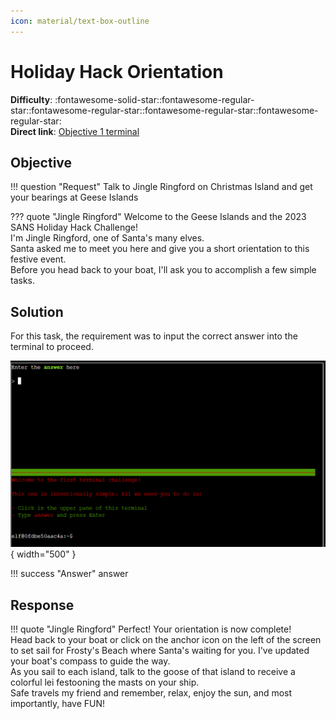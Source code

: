```yaml
---
icon: material/text-box-outline
---
```


# Holiday Hack Orientation

**Difficulty**: :fontawesome-solid-star::fontawesome-regular-star::fontawesome-regular-star::fontawesome-regular-star::fontawesome-regular-star:<br/>
**Direct link**: [Objective 1 terminal](https://hhc23-wetty.holidayhackchallenge.com/)

## Objective

!!! question "Request"
    Talk to Jingle Ringford on Christmas Island and get your bearings at Geese Islands

??? quote "Jingle Ringford"
    Welcome to the Geese Islands and the 2023 SANS Holiday Hack Challenge!<br/>
    I'm Jingle Ringford, one of Santa's many elves.<br/>
    Santa asked me to meet you here and give you a short orientation to this festive event.<br/>
    Before you head back to your boat, I'll ask you to accomplish a few simple tasks.<br/>

## Solution

For this task, the requirement was to input the correct answer into the terminal to proceed.

![Terminal output](../img/objectives/o1/terminal_output_o1.png){ width="500" }

!!! success "Answer"
    answer

## Response

!!! quote "Jingle Ringford"
    Perfect! Your orientation is now complete!</br>
    Head back to your boat or click on the anchor icon on the left of the screen to set sail for Frosty's Beach where Santa's waiting for you. I've updated your boat's compass to guide the way.</br>
    As you sail to each island, talk to the goose of that island to receive a colorful lei festooning the masts on your ship.</br>
    Safe travels my friend and remember, relax, enjoy the sun, and most importantly, have FUN!
